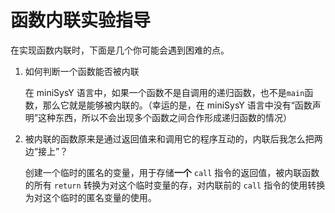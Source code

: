 # 函数内联实验指导

在实现函数内联时，下面是几个你可能会遇到困难的点。

1. 如何判断一个函数能否被内联

    在 miniSysY 语言中，如果一个函数不是自调用的递归函数，也不是`main`函数，那么它就是能够被内联的。（幸运的是，在 miniSysY 语言中没有“函数声明”这种东西，所以不会出现多个函数之间合作形成递归函数的情况）

2. 被内联的函数原来是通过返回值来和调用它的程序互动的，内联后我怎么把两边“接上”？

    创建一个临时的匿名的变量，用于存储**一个** `call` 指令的返回值，被内联函数的所有 `return` 转换为对这个临时变量的存，对内联前的 `call` 指令的使用转换为对这个临时的匿名变量的使用。
